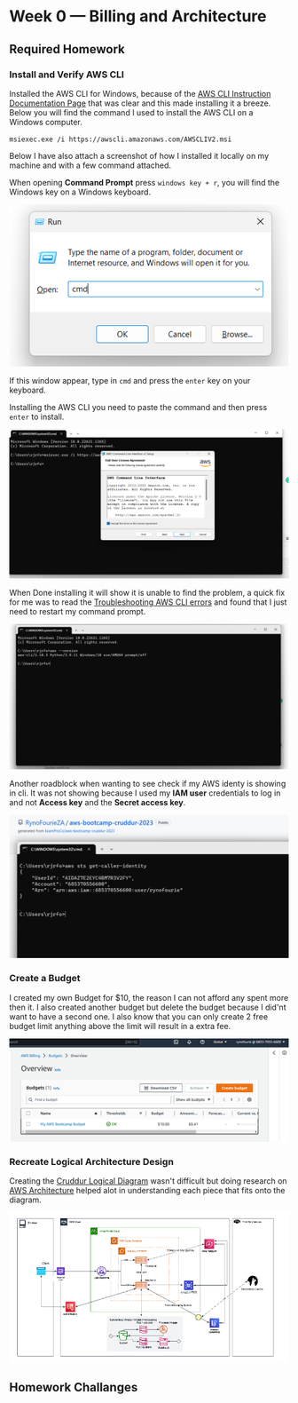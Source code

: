 # Week 0 — Billing and Architecture

## Required Homework

### Install and Verify AWS CLI 

Installed the AWS CLI for Windows, because of the [AWS CLI Instruction Documentation Page](https://docs.aws.amazon.com/cli/latest/userguide/getting-started-install.html) that was clear and this made installing it a breeze. Below you will find the command I used to install the AWS CLI on a Windows computer.

```
msiexec.exe /i https://awscli.amazonaws.com/AWSCLIV2.msi
```
Below I have also attach a screenshot of how I installed it locally on my machine and with a few command attached.

When opening **Command Prompt** press `windows key + r`, you will find the Windows key on a Windows keyboard.

![Opening CMD on windows](assets/week-0-command%20prompt.png)

If this window appear, type in `cmd` and press the `enter` key on your keyboard.

Installing the AWS CLI you need to paste the command and then press `enter` to install.

![Show AWS CLI is installed](assets/week-0-installing%20aws%20cli.png)

When Done installing it will show it is unable to find the problem, a quick fix for me was to read the [Troubleshooting AWS CLI errors](https://docs.aws.amazon.com/cli/latest/userguide/cli-chap-troubleshooting.html) and found that I just need to restart my command prompt.

![Showing installed AWS CLI](assets/week-0-show%20aws%20cli%20is%20installed.png)

Another roadblock when wanting to see check if my AWS identy is showing in cli. It was not showing because I used my **IAM user** credentials to log in and not **Access key** and the **Secret access key**.

![Proof of logged in on AWS CLI](assets/week-0-using%20sts%20identity.png)

### Create a Budget

I created my own Budget for $10, the reason I can not afford any spent more then it. I also created another budget but delete the budget because I did'nt want to have a second one. I also know that you can only create 2 free budget limit anything above the limit will result in a extra fee.

![image of The Budget Alarm I Created](assets/week-0-budget%20alarm.png)

### Recreate Logical Architecture Design

Creating the [Cruddur Logical Diagram](https://lucid.app/lucidchart/430392ad-2b82-42e9-8fa8-02437482c045/edit?viewport_loc=-79%2C-918%2C2811%2C2129%2C0_0&invitationId=inv_a42737b4-18d0-4a8c-8613-2c468b27e218) wasn't difficult but doing research on [AWS Architecture](https://aws.amazon.com/architecture/) helped alot in understanding each piece that fits onto the diagram. 

![Cruddur Logical Design](assets/week-0-aws%20logical%20diagram-update.png)

## Homework Challanges
